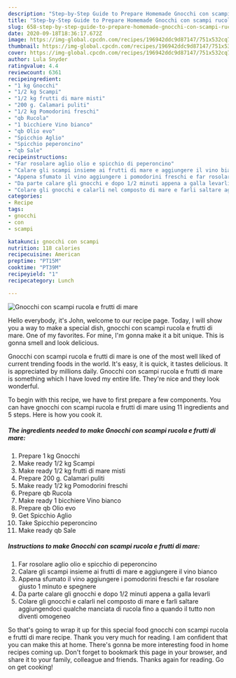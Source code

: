 ```yaml
---
description: "Step-by-Step Guide to Prepare Homemade Gnocchi con scampi rucola e frutti di mare"
title: "Step-by-Step Guide to Prepare Homemade Gnocchi con scampi rucola e frutti di mare"
slug: 658-step-by-step-guide-to-prepare-homemade-gnocchi-con-scampi-rucola-e-frutti-di-mare
date: 2020-09-18T18:36:17.672Z
image: https://img-global.cpcdn.com/recipes/196942ddc9d87147/751x532cq70/gnocchi-con-scampi-rucola-e-frutti-di-mare-recipe-main-photo.jpg
thumbnail: https://img-global.cpcdn.com/recipes/196942ddc9d87147/751x532cq70/gnocchi-con-scampi-rucola-e-frutti-di-mare-recipe-main-photo.jpg
cover: https://img-global.cpcdn.com/recipes/196942ddc9d87147/751x532cq70/gnocchi-con-scampi-rucola-e-frutti-di-mare-recipe-main-photo.jpg
author: Lula Snyder
ratingvalue: 4.4
reviewcount: 6361
recipeingredient:
- "1 kg Gnocchi"
- "1/2 kg Scampi"
- "1/2 kg frutti di mare misti"
- "200 g. Calamari puliti"
- "1/2 kg Pomodorini freschi"
- "qb Rucola"
- "1 bicchiere Vino bianco"
- "qb Olio evo"
- "Spicchio Aglio"
- "Spicchio peperoncino"
- "qb Sale"
recipeinstructions:
- "Far rosolare aglio olio e spicchio di peperoncino"
- "Calare gli scampi insieme ai frutti di mare e aggiungere il vino bianco"
- "Appena sfumato il vino aggiungere i pomodorini freschi e far rosolare giusto 1 minuto e spegnere"
- "Da parte calare gli gnocchi e dopo 1/2 minuti appena a galla levarli"
- "Colare gli gnocchi e calarli nel composto di mare e farli saltare aggiungendoci qualche manciata di rucola fino a quando il tutto non diventi omogeneo"
categories:
- Recipe
tags:
- gnocchi
- con
- scampi

katakunci: gnocchi con scampi 
nutrition: 118 calories
recipecuisine: American
preptime: "PT15M"
cooktime: "PT39M"
recipeyield: "1"
recipecategory: Lunch

---
```



![Gnocchi con scampi rucola e frutti di mare](https://img-global.cpcdn.com/recipes/196942ddc9d87147/751x532cq70/gnocchi-con-scampi-rucola-e-frutti-di-mare-recipe-main-photo.jpg)

Hello everybody, it's John, welcome to our recipe page. Today, I will show you a way to make a special dish, gnocchi con scampi rucola e frutti di mare. One of my favorites. For mine, I'm gonna make it a bit unique. This is gonna smell and look delicious.



Gnocchi con scampi rucola e frutti di mare is one of the most well liked of current trending foods in the world. It's easy, it is quick, it tastes delicious. It is appreciated by millions daily. Gnocchi con scampi rucola e frutti di mare is something which I have loved my entire life. They're nice and they look wonderful.


To begin with this recipe, we have to first prepare a few components. You can have gnocchi con scampi rucola e frutti di mare using 11 ingredients and 5 steps. Here is how you cook it.

<!--inarticleads1-->

##### The ingredients needed to make Gnocchi con scampi rucola e frutti di mare:

1. Prepare 1 kg Gnocchi
1. Make ready 1/2 kg Scampi
1. Make ready 1/2 kg frutti di mare misti
1. Prepare 200 g. Calamari puliti
1. Make ready 1/2 kg Pomodorini freschi
1. Prepare qb Rucola
1. Make ready 1 bicchiere Vino bianco
1. Prepare qb Olio evo
1. Get Spicchio Aglio
1. Take Spicchio peperoncino
1. Make ready qb Sale




<!--inarticleads2-->

##### Instructions to make Gnocchi con scampi rucola e frutti di mare:

1. Far rosolare aglio olio e spicchio di peperoncino
1. Calare gli scampi insieme ai frutti di mare e aggiungere il vino bianco
1. Appena sfumato il vino aggiungere i pomodorini freschi e far rosolare giusto 1 minuto e spegnere
1. Da parte calare gli gnocchi e dopo 1/2 minuti appena a galla levarli
1. Colare gli gnocchi e calarli nel composto di mare e farli saltare aggiungendoci qualche manciata di rucola fino a quando il tutto non diventi omogeneo




So that's going to wrap it up for this special food gnocchi con scampi rucola e frutti di mare recipe. Thank you very much for reading. I am confident that you can make this at home. There's gonna be more interesting food in home recipes coming up. Don't forget to bookmark this page in your browser, and share it to your family, colleague and friends. Thanks again for reading. Go on get cooking!
